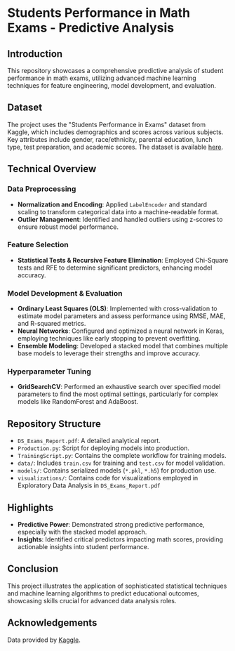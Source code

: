 # Students Performance in Math Exams - Predictive Analysis

## Introduction
This repository showcases a comprehensive predictive analysis of student performance in math exams, utilizing advanced machine learning techniques for feature engineering, model development, and evaluation.

## Dataset
The project uses the "Students Performance in Exams" dataset from Kaggle, which includes demographics and scores across various subjects. Key attributes include gender, race/ethnicity, parental education, lunch type, test preparation, and academic scores. The dataset is available [here](https://www.kaggle.com/datasets/spscientist/students-performance-in-exams).

## Technical Overview

### Data Preprocessing
- **Normalization and Encoding**: Applied `LabelEncoder` and standard scaling to transform categorical data into a machine-readable format.
- **Outlier Management**: Identified and handled outliers using z-scores to ensure robust model performance.

### Feature Selection
- **Statistical Tests & Recursive Feature Elimination**: Employed Chi-Square tests and RFE to determine significant predictors, enhancing model accuracy.

### Model Development & Evaluation
- **Ordinary Least Squares (OLS)**: Implemented with cross-validation to estimate model parameters and assess performance using RMSE, MAE, and R-squared metrics.
- **Neural Networks**: Configured and optimized a neural network in Keras, employing techniques like early stopping to prevent overfitting.
- **Ensemble Modeling**: Developed a stacked model that combines multiple base models to leverage their strengths and improve accuracy.

### Hyperparameter Tuning
- **GridSearchCV**: Performed an exhaustive search over specified model parameters to find the most optimal settings, particularly for complex models like RandomForest and AdaBoost.

## Repository Structure
- `DS_Exams_Report.pdf`: A detailed analytical report.
- `Production.py`: Script for deploying models into production.
- `TrainingScript.py`: Contains the complete workflow for training models.
- `data/`: Includes `train.csv` for training and `test.csv` for model validation.
- `models/`: Contains serialized models (`*.pkl`, `*.h5`) for production use.
- `visualizations/`: Contains code for visualizations employed in Exploratory Data Analysis in `DS_Exams_Report.pdf`

## Highlights
- **Predictive Power**: Demonstrated strong predictive performance, especially with the stacked model approach.
- **Insights**: Identified critical predictors impacting math scores, providing actionable insights into student performance.

## Conclusion
This project illustrates the application of sophisticated statistical techniques and machine learning algorithms to predict educational outcomes, showcasing skills crucial for advanced data analysis roles.

## Acknowledgements
Data provided by [Kaggle](https://www.kaggle.com/datasets/spscientist/students-performance-in-exams).
